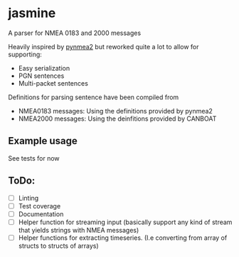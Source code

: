 # jasmine

A parser for NMEA 0183 and 2000 messages

Heavily inspired by [pynmea2](https://github.com/Knio/pynmea2) but reworked quite a lot to allow for supporting:
* Easy serialization
* PGN sentences
* Multi-packet sentences

Definitions for parsing sentence have been compiled from
* NMEA0183 messages: Using the definitions provided by pynmea2
* NMEA2000 messages: Using the deinfitions provided by CANBOAT

## Example usage

See tests for now


## ToDo:

- [ ] Linting
- [ ] Test coverage
- [ ] Documentation
- [ ] Helper function for streaming input (basically support any kind of stream that yields strings with NMEA messages)
- [ ] Helper functions for extracting timeseries. (I.e converting from array of structs to structs of arrays)
